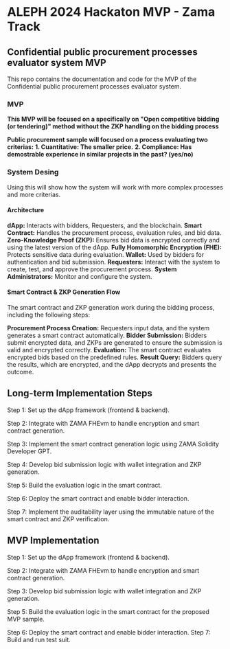 # ALEPH 2024 Hackaton MVP - Zama Track 
## Confidential public procurement processes evaluator system MVP

This repo contains the documentation and code for the MVP of the Confidential public procurement processes evaluator system.

### MVP
**This MVP will be focused on a specifically on "Open competitive bidding (or tendering)" method without the ZKP handling on the bidding process**

**Public procurement sample will focused on a process evaluating two criterias:**
**1. Cuantitative: The smaller price.**
**2. Compliance: Has demostrable experience in similar projects in the past? (yes/no)**

### System Desing
Using this will show how the system will work with more complex processes and more criterias.

#### Architecture

**dApp:** Interacts with bidders, Requesters, and the blockchain.
**Smart Contract:** Handles the procurement process, evaluation rules, and bid data.
**Zero-Knowledge Proof (ZKP):** Ensures bid data is encrypted correctly and using the latest version of the dApp.
**Fully Homomorphic Encryption (FHE):** Protects sensitive data during evaluation.
**Wallet:** Used by bidders for authentication and bid submission.
**Requesters:** Interact with the system to create, test, and approve the procurement process.
**System Administrators:** Monitor and configure the system.

#### Smart Contract & ZKP Generation Flow
The smart contract and ZKP generation work during the bidding process, including the following steps:

**Procurement Process Creation:** Requesters input data, and the system generates a smart contract automatically.
**Bidder Submission:** Bidders submit encrypted data, and ZKPs are generated to ensure the submission is valid and encrypted correctly.
**Evaluation:** The smart contract evaluates encrypted bids based on the predefined rules.
**Result Query:** Bidders query the results, which are encrypted, and the dApp decrypts and presents the outcome.

## Long-term Implementation Steps

Step 1: Set up the dApp framework (frontend & backend).

Step 2: Integrate with ZAMA FHEvm to handle encryption and smart contract generation.

Step 3: Implement the smart contract generation logic using ZAMA Solidity Developer GPT.

Step 4: Develop bid submission logic with wallet integration and ZKP generation.

Step 5: Build the evaluation logic in the smart contract.

Step 6: Deploy the smart contract and enable bidder interaction.

Step 7: Implement the auditability layer using the immutable nature of the smart contract and ZKP verification.

## MVP Implementation

Step 1: Set up the dApp framework (frontend & backend).

Step 2: Integrate with ZAMA FHEvm to handle encryption and smart contract generation.

Step 3: Develop bid submission logic with wallet integration and ZKP generation.

Step 5: Build the evaluation logic in the smart contract for the proposed MVP sample.

Step 6: Deploy the smart contract and enable bidder interaction.
Step 7: Build and run test suit.
